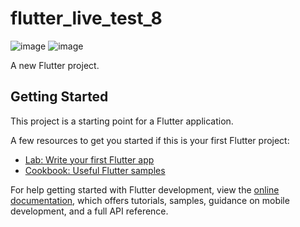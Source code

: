 # flutter_live_test_8

![image](https://github.com/moniruzzaman76/Flutter-Live-Test/assets/107347380/0ed51d8b-90f8-4ee6-bcc7-f252fe0ee3cb)
![image](https://github.com/moniruzzaman76/Flutter-Live-Test/assets/107347380/3620e1db-e794-48de-b304-d984ff0bbaa8)


A new Flutter project.

## Getting Started

This project is a starting point for a Flutter application.

A few resources to get you started if this is your first Flutter project:

- [Lab: Write your first Flutter app](https://docs.flutter.dev/get-started/codelab)
- [Cookbook: Useful Flutter samples](https://docs.flutter.dev/cookbook)

For help getting started with Flutter development, view the
[online documentation](https://docs.flutter.dev/), which offers tutorials,
samples, guidance on mobile development, and a full API reference.
